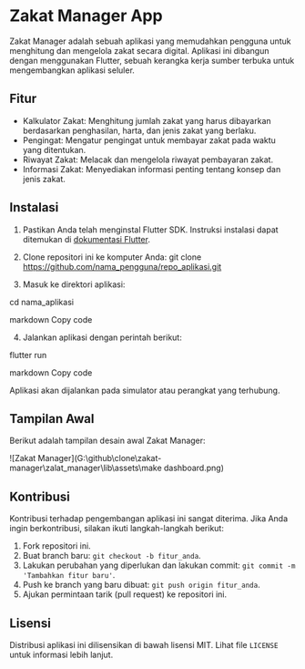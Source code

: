 # Zakat Manager App

Zakat Manager adalah sebuah aplikasi yang memudahkan pengguna untuk menghitung dan mengelola zakat secara digital. Aplikasi ini dibangun dengan menggunakan Flutter, sebuah kerangka kerja sumber terbuka untuk mengembangkan aplikasi seluler.

## Fitur

- Kalkulator Zakat: Menghitung jumlah zakat yang harus dibayarkan berdasarkan penghasilan, harta, dan jenis zakat yang berlaku.
- Pengingat: Mengatur pengingat untuk membayar zakat pada waktu yang ditentukan.
- Riwayat Zakat: Melacak dan mengelola riwayat pembayaran zakat.
- Informasi Zakat: Menyediakan informasi penting tentang konsep dan jenis zakat.

## Instalasi

1. Pastikan Anda telah menginstal Flutter SDK. Instruksi instalasi dapat ditemukan di [dokumentasi Flutter](https://flutter.dev/docs/get-started/install).

2. Clone repositori ini ke komputer Anda:
   git clone https://github.com/nama_pengguna/repo_aplikasi.git
3. Masuk ke direktori aplikasi:

cd nama_aplikasi

markdown
Copy code

4. Jalankan aplikasi dengan perintah berikut:

flutter run

markdown
Copy code

Aplikasi akan dijalankan pada simulator atau perangkat yang terhubung.

## Tampilan Awal

Berikut adalah tampilan desain awal Zakat Manager:

![Zakat Manager](G:\github\clone\zakat-manager\zalat_manager\lib\assets\make dashboard.png)

## Kontribusi

Kontribusi terhadap pengembangan aplikasi ini sangat diterima. Jika Anda ingin berkontribusi, silakan ikuti langkah-langkah berikut:

1. Fork repositori ini.
2. Buat branch baru: `git checkout -b fitur_anda`.
3. Lakukan perubahan yang diperlukan dan lakukan commit: `git commit -m 'Tambahkan fitur baru'`.
4. Push ke branch yang baru dibuat: `git push origin fitur_anda`.
5. Ajukan permintaan tarik (pull request) ke repositori ini.

## Lisensi

Distribusi aplikasi ini dilisensikan di bawah lisensi MIT. Lihat file `LICENSE` untuk informasi lebih lanjut.
